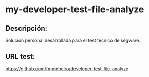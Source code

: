 # my-developer-test-file-analyze
## Descripción:
Solución personal desarrollada para el test técnico de segware.
## URL test:
https://github.com/fmpinheiro/developer-test-file-analyze
